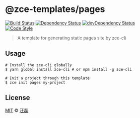 # @zce-templates/pages

[![Build Status][travis-image]][travis-url]
[![Dependency Status][dependency-image]][dependency-url]
[![devDependency Status][devdependency-image]][devdependency-url]
[![Code Style][style-image]][style-url]

> A template for generating static pages site by zce-cli

## Usage

```shell
# Install the zce-cli globally
$ yarn global install zce-cli # or npm install -g zce-cli

# Init a project through this template
$ zce init pages my-project
```

## License

[MIT](LICENSE) &copy; [汪磊](https://zce.me)



[travis-image]: https://img.shields.io/travis/zce-templates/pages.svg
[travis-url]: https://travis-ci.org/zce-templates/pages
[dependency-image]: https://img.shields.io/david/zce-templates/pages.svg
[dependency-url]: https://david-dm.org/zce-templates/pages
[devdependency-image]: https://img.shields.io/david/dev/zce-templates/pages.svg
[devdependency-url]: https://david-dm.org/zce-templates/pages?type=dev
[style-image]: https://img.shields.io/badge/code_style-standard-brightgreen.svg
[style-url]: http://standardjs.com

<!-- https://github.com/zce/pages-boilerplate/compare/e5087340fe6a2a2320dd1c1aab532e47589e1e17...master -->
